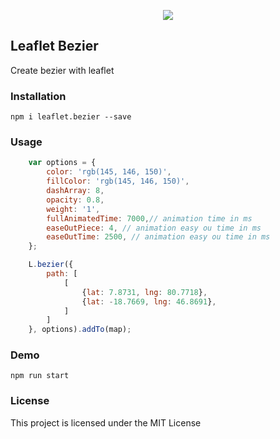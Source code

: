 <p align="center"><img src="https://raw.githubusercontent.com/lifeeka/leaflet.bezier/master/logo.png"></p>


## Leaflet Bezier
Create bezier with leaflet

### Installation

```
npm i leaflet.bezier --save
```

### Usage
```js
    var options = {
        color: 'rgb(145, 146, 150)',
        fillColor: 'rgb(145, 146, 150)',
        dashArray: 8,
        opacity: 0.8,
        weight: '1',
        fullAnimatedTime: 7000,// animation time in ms
        easeOutPiece: 4, // animation easy ou time in ms
        easeOutTime: 2500, // animation easy ou time in ms
    };

    L.bezier({
        path: [
            [
                {lat: 7.8731, lng: 80.7718},
                {lat: -18.7669, lng: 46.8691},
            ]
        ]
    }, options).addTo(map);


```

### Demo
```
npm run start
```

### License

This project is licensed under the MIT License
